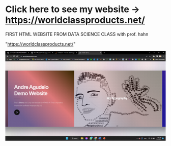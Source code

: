 # Click here to see my website -> https://worldclassproducts.net/
FIRST HTML WEBSITE FROM DATA SCIENCE CLASS with prof. hahn


"https://worldclassproducts.net/"

![alt text](https://github.com/yevenbother/MY.FIRST.WEBSITE/blob/main/website.png?raw=true)
